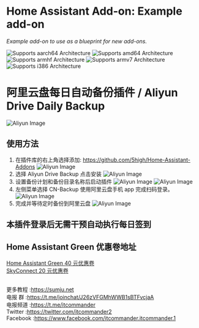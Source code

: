 # Home Assistant Add-on: Example add-on

_Example add-on to use as a blueprint for new add-ons._

![Supports aarch64 Architecture][aarch64-shield]
![Supports amd64 Architecture][amd64-shield]
![Supports armhf Architecture][armhf-shield]
![Supports armv7 Architecture][armv7-shield]
![Supports i386 Architecture][i386-shield]

[aarch64-shield]: https://img.shields.io/badge/aarch64-yes-green.svg
[amd64-shield]: https://img.shields.io/badge/amd64-yes-green.svg
[armhf-shield]: https://img.shields.io/badge/armhf-yes-green.svg
[armv7-shield]: https://img.shields.io/badge/armv7-yes-green.svg
[i386-shield]: https://img.shields.io/badge/i386-yes-green.svg

# 阿里云盘每日自动备份插件 / Aliyun Drive Daily Backup

![Aliyun Image](https://raw.fgit.cf/5high/Home-Assistant-Addons/main/addons/images/aliyun.png)

## 使用方法

1. 在插件库的右上角选择添加: https://github.com/5high/Home-Assistant-Addons
   ![Aliyun Image](https://raw.fgit.cf/5high/Home-Assistant-Addons/main/addons/images/add.png)
2. 选择 Aliyun Drive Backup 点击安装
   ![Aliyun Image](https://raw.fgit.cf/5high/Home-Assistant-Addons/main/addons/images/install.png)
3. 设置备份计划和备份目录名称后启动插件
   ![Aliyun Image](https://raw.fgit.cf/5high/Home-Assistant-Addons/main/addons/images/1.png)
   ![Aliyun Image](https://raw.fgit.cf/5high/Home-Assistant-Addons/main/addons/images/2.png)
4. 左侧菜单选择 CN-Backup 使用阿里云盘手机 app 完成扫码登录。
   ![Aliyun Image](https://raw.fgit.cf/5high/Home-Assistant-Addons/main/addons/images/scan.png)
5. 完成并等待定时备份到阿里云盘
   ![Aliyun Image](https://raw.fgit.cf/5high/Home-Assistant-Addons/main/addons/images/aliyun.png)

## 本插件登录后无需干预自动执行每日签到

## Home Assistant Green 优惠卷地址

[Home Assistant Green 40 元优惠卷](https://sumju.net/?p=7943)  
[SkyConnect 20 元优惠卷](https://sumju.net/?p=7943)  

##

更多教程 :https://sumju.net  
电报 群 :https://t.me/joinchat/J26zVFGMhWWB1sBTFvcjaA  
电报频道 :https://t.me/itcommander  
Twitter :https://twitter.com/itcommander2  
Facebook :https://www.facebook.com/itcommander.itcommander.1  
